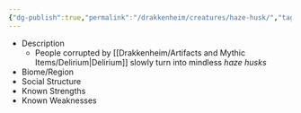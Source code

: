 ```yaml
---
{"dg-publish":true,"permalink":"/drakkenheim/creatures/haze-husk/","tags":["#Creature"]}
---
```


- Description
	- People corrupted by [[Drakkenheim/Artifacts and Mythic Items/Delirium\|Delirium]] slowly turn into mindless *haze husks*
- Biome/Region
- Social Structure
- Known Strengths
- Known Weaknesses